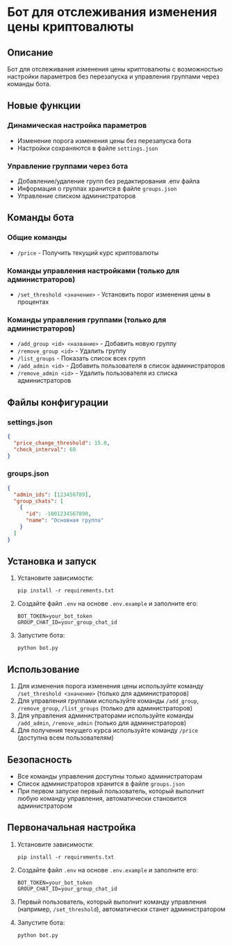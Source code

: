 # Бот для отслеживания изменения цены криптовалюты

## Описание

Бот для отслеживания изменения цены криптовалюты с возможностью настройки параметров без перезапуска и управления группами через команды бота.

## Новые функции

### Динамическая настройка параметров
- Изменение порога изменения цены без перезапуска бота
- Настройки сохраняются в файле `settings.json`

### Управление группами через бота
- Добавление/удаление групп без редактирования .env файла
- Информация о группах хранится в файле `groups.json`
- Управление списком администраторов

## Команды бота

### Общие команды
- `/price` - Получить текущий курс криптовалюты

### Команды управления настройками (только для администраторов)
- `/set_threshold <значение>` - Установить порог изменения цены в процентах

### Команды управления группами (только для администраторов)
- `/add_group <id> <название>` - Добавить новую группу
- `/remove_group <id>` - Удалить группу
- `/list_groups` - Показать список всех групп
- `/add_admin <id>` - Добавить пользователя в список администраторов
- `/remove_admin <id>` - Удалить пользователя из списка администраторов

## Файлы конфигурации

### settings.json
```json
{
  "price_change_threshold": 15.0,
  "check_interval": 60
}
```

### groups.json
```json
{
  "admin_ids": [123456789],
  "group_chats": [
    {
      "id": -1001234567890,
      "name": "Основная группа"
    }
  ]
}
```

## Установка и запуск

1. Установите зависимости:
   ```
   pip install -r requirements.txt
   ```

2. Создайте файл `.env` на основе `.env.example` и заполните его:
   ```
   BOT_TOKEN=your_bot_token
   GROUP_CHAT_ID=your_group_chat_id
   ```

3. Запустите бота:
   ```
   python bot.py
   ```

## Использование

1. Для изменения порога изменения цены используйте команду `/set_threshold <значение>` (только для администраторов)
2. Для управления группами используйте команды `/add_group`, `/remove_group`, `/list_groups` (только для администраторов)
3. Для управления администраторами используйте команды `/add_admin`, `/remove_admin` (только для администраторов)
4. Для получения текущего курса используйте команду `/price` (доступна всем пользователям)

## Безопасность

- Все команды управления доступны только администраторам
- Список администраторов хранится в файле `groups.json`
- При первом запуске первый пользователь, который выполнит любую команду управления, автоматически становится администратором

## Первоначальная настройка

1. Установите зависимости:
   ```
   pip install -r requirements.txt
   ```

2. Создайте файл `.env` на основе `.env.example` и заполните его:
   ```
   BOT_TOKEN=your_bot_token
   GROUP_CHAT_ID=your_group_chat_id
   ```

3. Первый пользователь, который выполнит команду управления (например, `/set_threshold`), автоматически станет администратором

4. Запустите бота:
   ```
   python bot.py
   ```